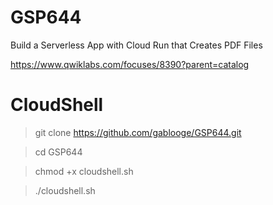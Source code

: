 # GSP644

Build a Serverless App with Cloud Run that Creates PDF Files

https://www.qwiklabs.com/focuses/8390?parent=catalog

# CloudShell
> git clone https://github.com/gablooge/GSP644.git

> cd GSP644

> chmod +x cloudshell.sh

> ./cloudshell.sh 

